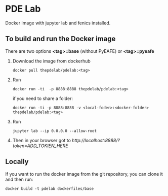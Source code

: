 # PDE Lab

Docker image with jupyter lab and fenics installed. 

## To build and run the Docker image

There are two options **\<tag>=base** (without PyEAFE) or **\<tag>=pyeafe**

1. Download the image from dockerhub
   ```
   docker pull thepdelab/pdelab:<tag>
   ``` 
2. Run
   ```
   docker run -ti  -p 8888:8888 thepdelab/pdelab:<tag>
   ```
   if you need to share a folder:
   ```
   docker run -ti -p 8888:8888 -v <local-foder>:<docker-folder> thepdelab/pdelab:<tag>
   ```
3. Run
    ```
    jupyter lab --ip 0.0.0.0 --allow-root
    ```
4. Then in your browser got to *http://localhost:8888/?token=ADD_TOKIEN_HERE*

## Locally

If you want to run the docker image from the git repository, you can clone it and then run:
```
docker build -t pdelab dockerfiles/base
```